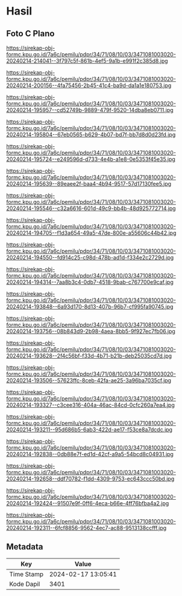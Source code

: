 # Hasil

## Foto C Plano

https://sirekap-obj-formc.kpu.go.id/7a6c/pemilu/pdpr/34/71/08/10/03/3471081003020-20240214-214041--3f797c5f-861b-4ef5-9a1b-e991f2c385d8.jpg

https://sirekap-obj-formc.kpu.go.id/7a6c/pemilu/pdpr/34/71/08/10/03/3471081003020-20240214-200156--4fa75456-2b45-41c4-ba9d-da1a1e180753.jpg

https://sirekap-obj-formc.kpu.go.id/7a6c/pemilu/pdpr/34/71/08/10/03/3471081003020-20240214-195957--cd52749b-9889-479f-9520-14dba8eb0711.jpg

https://sirekap-obj-formc.kpu.go.id/7a6c/pemilu/pdpr/34/71/08/10/03/3471081003020-20240214-195804--67eb0565-b629-4b07-bd7f-bb7d8d0d23fd.jpg

https://sirekap-obj-formc.kpu.go.id/7a6c/pemilu/pdpr/34/71/08/10/03/3471081003020-20240214-195724--e249596d-d733-4e4b-a1e8-0e5353f45e35.jpg

https://sirekap-obj-formc.kpu.go.id/7a6c/pemilu/pdpr/34/71/08/10/03/3471081003020-20240214-195639--89eaee2f-baa4-4b94-9517-57d17130fee5.jpg

https://sirekap-obj-formc.kpu.go.id/7a6c/pemilu/pdpr/34/71/08/10/03/3471081003020-20240214-195546--c32a6616-601d-49c9-bb4b-48d925772714.jpg

https://sirekap-obj-formc.kpu.go.id/7a6c/pemilu/pdpr/34/71/08/10/03/3471081003020-20240214-194705--f1d3a654-49a5-47de-800e-a55606c44b42.jpg

https://sirekap-obj-formc.kpu.go.id/7a6c/pemilu/pdpr/34/71/08/10/03/3471081003020-20240214-194550--fd914c25-c98d-478b-ad1d-f334e2c2729d.jpg

https://sirekap-obj-formc.kpu.go.id/7a6c/pemilu/pdpr/34/71/08/10/03/3471081003020-20240214-194314--7aa8b3c4-0db7-4518-9bab-c767700e9caf.jpg

https://sirekap-obj-formc.kpu.go.id/7a6c/pemilu/pdpr/34/71/08/10/03/3471081003020-20240214-193848--6a93d170-8d13-407b-96b7-cf995fa90745.jpg

https://sirekap-obj-formc.kpu.go.id/7a6c/pemilu/pdpr/34/71/08/10/03/3471081003020-20240214-193756--08b843d9-2b98-4aea-8bb5-9f927ec7fb06.jpg

https://sirekap-obj-formc.kpu.go.id/7a6c/pemilu/pdpr/34/71/08/10/03/3471081003020-20240214-193628--2f4c56bf-f33d-4b71-b21b-deb25035cd7d.jpg

https://sirekap-obj-formc.kpu.go.id/7a6c/pemilu/pdpr/34/71/08/10/03/3471081003020-20240214-193506--57623ffc-8ceb-42fa-ae25-3a96ba7035cf.jpg

https://sirekap-obj-formc.kpu.go.id/7a6c/pemilu/pdpr/34/71/08/10/03/3471081003020-20240214-193327--c3cee316-404a-46ac-84cd-0cfc260a7ea4.jpg

https://sirekap-obj-formc.kpu.go.id/7a6c/pemilu/pdpr/34/71/08/10/03/3471081003020-20240214-193211--95d686b5-6ab3-422d-ae17-f53ce8a7dcdc.jpg

https://sirekap-obj-formc.kpu.go.id/7a6c/pemilu/pdpr/34/71/08/10/03/3471081003020-20240214-192838--0db88e7f-ed1d-42cf-a9a5-54bcd8c04931.jpg

https://sirekap-obj-formc.kpu.go.id/7a6c/pemilu/pdpr/34/71/08/10/03/3471081003020-20240214-192658--ddf70782-f1dd-4309-9753-ec643ccc50bd.jpg

https://sirekap-obj-formc.kpu.go.id/7a6c/pemilu/pdpr/34/71/08/10/03/3471081003020-20240214-192424--91507e9f-0ff6-4eca-b66e-4ff76bfba4a2.jpg

https://sirekap-obj-formc.kpu.go.id/7a6c/pemilu/pdpr/34/71/08/10/03/3471081003020-20240214-192311--6fcf8856-9562-4ec7-ac88-9513138ccfff.jpg


## Metadata

| Key        | Value               |
| ---------- | ------------------- |
| Time Stamp | 2024-02-17 13:05:41 |
| Kode Dapil | 3401                |



